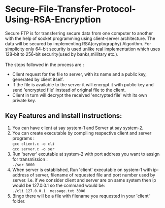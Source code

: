 # Secure-File-Transfer-Protocol-Using-RSA-Encryption
Secure FTP is for transferring secure data from one computer to another with the help of socket programming using client-server architecture. The data will be secured by implementing RSA(cryptography) Algorithm. For simplicity only 64-bit security is used unlike real implementation which uses 128-bit to 256-bit security(used by banks,mililtary etc.).<br /><br />
The steps followed in the process are :<br />
- Client request for the file to server, with its name and a public key, generated by client itself.<br /> 
- If the file is available to the server it will encrypt it with public key and send 'encrypted file' instead of original file to the client.<br /> 
- Client in turn will decrypt the received 'encrypted file' with its own private key.<br />
## Key Features and install instructions:
1. You can have client at say system-1 and Server at say system-2.
2. You can create executable by compiling respective client and server programs :<br />
`gcc client.c -o cli` <br /> 
`gcc server.c -o ser` <br />
3. Run 'server' excutable at system-2 with port address you want to assign for transmission : <br />
`./ser 3000`<br />
4. When server is established, Run 'client' executable on system-1 with ip-address of server, filename of requested file and port number used by server. i.e. if we consider client and server are on same system then ip would be 127.0.0.1 so the command would be:<br /> 
`./cli 127.0.0.1  message.txt 3000`<br />
5. Bingo there will be a file with filename you requested in your 'client' folder.
